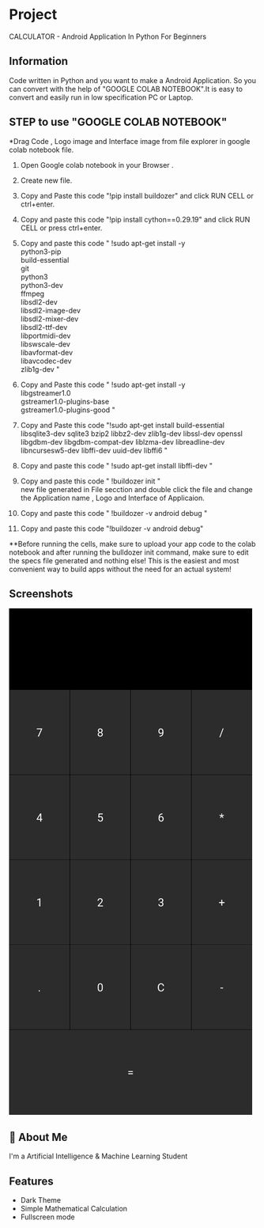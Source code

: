 # Project 

CALCULATOR - Android Application In Python For Beginners


## Information

Code written in Python and you want to make a Android Application. So you can convert with the help of "GOOGLE COLAB NOTEBOOK".It is easy to convert and easily run in low specification PC or Laptop.



STEP to use "GOOGLE COLAB NOTEBOOK"
-
*Drag Code , Logo image and Interface image from file explorer in google colab notebook file.

1. Open Google colab notebook in your Browser .
2. Create new file.
3. Copy and Paste this code "!pip install buildozer" and click RUN CELL or ctrl+enter.
4. Copy and paste this code "!pip install cython==0.29.19" and click RUN CELL or press ctrl+enter.

5. Copy and paste this code
"
    !sudo apt-get install -y \
    python3-pip \
    build-essential \
    git \
    python3 \
    python3-dev \
    ffmpeg \
    libsdl2-dev \
    libsdl2-image-dev \
    libsdl2-mixer-dev \
    libsdl2-ttf-dev \
    libportmidi-dev \
    libswscale-dev \
    libavformat-dev \
    libavcodec-dev \
    zlib1g-dev "  

6. Copy and Paste this code "
!sudo apt-get install -y \
    libgstreamer1.0 \
    gstreamer1.0-plugins-base \
    gstreamer1.0-plugins-good "  

7. Copy and Paste this code "!sudo apt-get install build-essential libsqlite3-dev sqlite3 bzip2 libbz2-dev zlib1g-dev libssl-dev openssl libgdbm-dev libgdbm-compat-dev liblzma-dev libreadline-dev libncursesw5-dev libffi-dev uuid-dev libffi6 "

8. Copy and paste this code " !sudo apt-get install libffi-dev "

9. Copy and paste this code " !buildozer init "  
    new file generated in File secction and double click the file and change the Application name , Logo and Interface of Applicaion.  

10. Copy and paste this code " !buildozer -v android debug "

11. Copy and paste this code "!buildozer -v android debug"

**Before running the cells, make sure to upload your app code to the colab notebook and after running the bulldozer init command, make sure to edit the specs file generated and nothing else!
This is the easiest and most convenient way to build apps without the need for an actual system!



 
## Screenshots

![App Screenshot](https://github.com/Dhanrajcodes/Calculator-Application/blob/main/screenshot.jpg)


## 🚀 About Me
I'm a Artificial Intelligence & Machine Learning Student 



## Features

- Dark Theme
- Simple Mathematical Calculation
- Fullscreen mode
